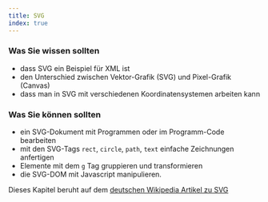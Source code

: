 ```yaml
--- 
title: SVG
index: true
---
```


### Was Sie wissen sollten

* dass SVG ein Beispiel für XML ist
* den Unterschied zwischen Vektor-Grafik (SVG) und Pixel-Grafik (Canvas)
* dass man in SVG mit verschiedenen Koordinatensystemen arbeiten kann

### Was Sie können sollten
* ein SVG-Dokument mit Programmen oder im Programm-Code bearbeiten
* mit den SVG-Tags `rect`, `circle`, `path`, `text` einfache Zeichnungen anfertigen
* Elemente mit dem `g` Tag gruppieren und transformieren
* die SVG-DOM mit Javascript manipulieren.


Dieses Kapitel beruht auf dem [deutschen Wikipedia Artikel zu SVG](http://de.wikipedia.org/wiki/SVG) 
